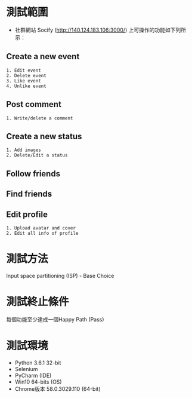 # 測試範圍
* 社群網站 Socify (http://140.124.183.106:3000/) 上可操作的功能如下列所示：

## Create a new event
	1. Edit event
	2. Delete event
	3. Like event
	4. Unlike event
	
## Post comment
	1. Write/delete a comment
	
## Create a new status
	1. Add images
	2. Delete/Edit a status
	
## Follow friends

## Find friends

## Edit profile
	1. Upload avatar and cover
	2. Edit all info of profile

# 測試方法
Input space partitioning (ISP) - Base Choice

# 測試終止條件
每個功能至少達成一個Happy Path (Pass)

# 測試環境
* Python 3.6.1 32-bit
* Selenium
* PyCharm (IDE)
* Win10 64-bits (OS)
* Chrome版本 58.0.3029.110 (64-bit)
	